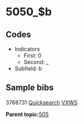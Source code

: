 # 5050\_$b

## Codes

-   Indicators
    -   First: 0
    -   Second: \_
-   Subfield: b

## Sample bibs

3768731 [Quicksearch](https://search.library.yale.edu/catalog/3768731) [VXWS](http://prodorbis.library.yale.edu:7014/vxws/GetHoldingsService?bibId=3768731)

**Parent topic:**[505](../../tags/505/505.md)

